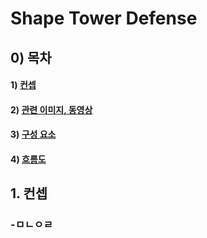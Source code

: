 # Shape Tower Defense

## 0) 목차
#### 1) [컨셉](#컨셉)
#### 2) [관련 이미지, 동영상](#관련)
#### 3) [구성 요소](#구성_요소)
#### 4) [흐름도](#흐름도)

## 1. 컨셉
### -ㅁㄴㅇㄹ
